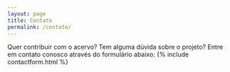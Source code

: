 ```yaml
---
layout: page
title: Contato
permalink: /contato/
---
```


Quer contribuir com o acervo? Tem alguma dúvida sobre o projeto? Entre em contato conosco através do formulário abaixo:
{% include contactform.html %}
<iframe name="hidden_iframe" id="hidden_iframe" style="display:none;" onload="if(submitted)  {window.location='/sobre/';}"></iframe>